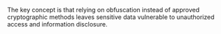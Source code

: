 The key concept is that relying on obfuscation instead of approved cryptographic methods leaves sensitive data vulnerable to unauthorized access and information disclosure.
